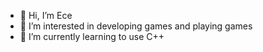 - 👋 Hi, I’m Ece
- 👀 I’m interested in developing games and playing games
- 🌱 I’m currently learning to use C++

<!---
Ece is a ✨ special ✨ repository because its `README.md` (this file) appears on your GitHub profile.
You can click the Preview link to take a look at your changes.
--->
